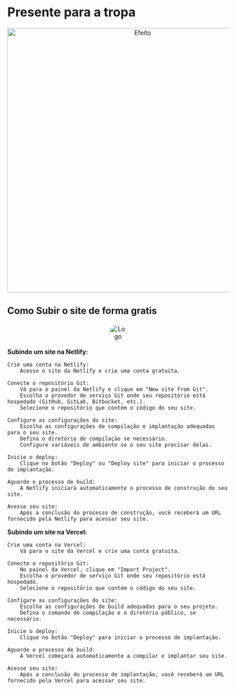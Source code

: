 # Presente para a tropa 

<p align="center"><a href="https://viper.casino/" target="_blank"><img src="https://www.dicasdopadrinho.com/wp-content/uploads/2022/01/Efeito-fenix_00000-1024x955.png" width="600" alt="Efeito"></a></p>



## Como Subir o site de forma gratis

<p align="center"><a href="https://www.netlify.com" target="_blank"><img src="https://pbs.twimg.com/profile_images/1633209170215284736/ORFuVANm_400x400.png" style="border-radius: 50%;" width="40" alt="Logo"></a></p>
<p><strong>Subindo um site na Netlify:</strong></p>


    Crie uma conta na Netlify:
        Acesse o site da Netlify e crie uma conta gratuita.

    Conecte o repositório Git:
        Vá para o painel da Netlify e clique em "New site from Git".
        Escolha o provedor de serviço Git onde seu repositório está hospedado (GitHub, GitLab, Bitbucket, etc.).
        Selecione o repositório que contém o código do seu site.

    Configure as configurações do site:
        Escolha as configurações de compilação e implantação adequadas para o seu site.
        Defina o diretório de compilação se necessário.
        Configure variáveis de ambiente se o seu site precisar delas.

    Inicie o deploy:
        Clique no botão "Deploy" ou "Deploy site" para iniciar o processo de implantação.

    Aguarde o processo de build:
        A Netlify iniciará automaticamente o processo de construção do seu site.

    Acesse seu site:
        Após a conclusão do processo de construção, você receberá um URL fornecido pela Netlify para acessar seu site.

<p><strong>Subindo um site na Vercel:</strong></p>

    Crie uma conta na Vercel:
        Vá para o site da Vercel e crie uma conta gratuita.

    Conecte o repositório Git:
        No painel da Vercel, clique em "Import Project".
        Escolha o provedor de serviço Git onde seu repositório está hospedado.
        Selecione o repositório que contém o código do seu site.

    Configure as configurações do site:
        Escolha as configurações de build adequadas para o seu projeto.
        Defina o comando de compilação e o diretório público, se necessário.

    Inicie o deploy:
        Clique no botão "Deploy" para iniciar o processo de implantação.

    Aguarde o processo de build:
        A Vercel começará automaticamente a compilar e implantar seu site.

    Acesse seu site:
        Após a conclusão do processo de implantação, você receberá um URL fornecido pela Vercel para acessar seu site.

